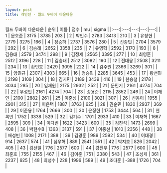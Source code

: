```yaml
---
layout: post
title: 개인전 - 월드 두바이 다운타운
---
```


월드 두바이 다운타운
| 순위 | 이름 | 점수 | mu | sigma |
|:---:|:---:|---:|---:|---:|
| 1 | 문호준 | 3175 | 3785 | 203 |
| 2 | 박인수 | 2783 | 3413 | 210 |
| 3 | 유창현 | 2779 | 3275 | 166 |
| 4 | 정승하 | 2737 | 3576 | 280 |
| 5 | 신종민 | 2704 | 3579 | 292 |
| 6 | 김승래 | 2652 | 3358 | 235 |
| 7 | 유영혁 | 2592 | 3170 | 193 |
| 8 | 김응태 | 2579 | 3474 | 298 |
| 9 | 김정제 | 2565 | 3395 | 277 |
| 10 | 최영훈 | 2512 | 3196 | 228 |
| 11 | 김승태 | 2512 | 3082 | 190 |
| 12 | 전대웅 | 2508 | 3211 | 234 |
| 13 | 황인호 | 2429 | 3095 | 222 |
| 14 | 김주원 | 2366 | 3269 | 301 |
| 15 | 양민규 | 2307 | 4303 | 665 |
| 16 | 정승민 | 2285 | 3645 | 453 |
| 17 | 황선민 | 2198 | 3109 | 304 |
| 18 | 김지민 | 2189 | 3439 | 416 |
| 19 | 한승철 | 2178 | 3034 | 285 |
| 20 | 임재원 | 2175 | 2932 | 252 |
| 21 | 문민기 | 2161 | 4274 | 704 |
| 22 | 우성민 | 2161 | 4274 | 704 |
| 23 | 송용준 | 2115 | 2852 | 246 |
| 24 | 이재인 | 2100 | 2882 | 261 |
| 25 | 이준성 | 2100 | 3021 | 307 |
| 26 | 신동이 | 1955 | 2901 | 315 |
| 27 | 이은택 | 1887 | 3763 | 625 |
| 28 | 권순민 | 1830 | 2937 | 369 |
| 29 | 이준용 | 1764 | 2666 | 300 |
| 30 | 윤정현 | 1753 | 3444 | 564 |
| 31 | 현록빈 | 1752 | 3338 | 529 |
| 32 | 김기수 | 1701 | 2933 | 410 |
| 33 | 이재혁 | 1667 | 2595 | 309 |
| 34 | 이다빈 | 1622 | 3423 | 600 |
| 35 | 김진석 | 1473 | 2699 | 408 |
| 36 | 박현수B | 1363 | 3137 | 591 |
| 37 | 이중선 | 1010 | 2356 | 448 |
| 38 | 배성빈 | 1008 | 2171 | 388 |
| 39 | 김경훈 | 989 | 2592 | 534 |
| 40 | 이태경 | 914 | 2637 | 574 |
| 41 | 심우혁 | 889 | 2541 | 551 |
| 42 | 박지호 | 826 | 2042 | 405 |
| 43 | 김선일 | 776 | 2577 | 600 |
| 44 | 강진우 | 776 | 2577 | 600 |
| 45 | 최준호 | 755 | 2155 | 467 |
| 46 | 김이준 | 751 | 2380 | 543 |
| 47 | 조성제 | 361 | 2237 | 625 |
| 48 | 최성수 | 228 | 1996 | 589 |
| 49 | 조다훈 | -388 | 1726 | 704 |
